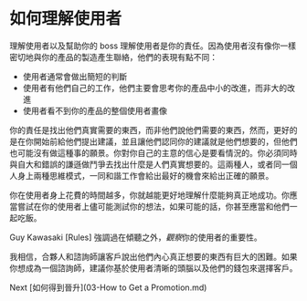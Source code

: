 # 如何理解使用者
[//]: # (Version:1.0.0)
理解使用者以及幫助你的 boss 理解使用者是你的責任。因為使用者沒有像你一樣密切地與你的產品的製造產生聯絡，他們的表現有點不同：

- 使用者通常會做出簡短的判斷
- 使用者有他們自己的工作，他們主要會思考你的產品中小的改進，而非大的改進
- 使用者看不到你的產品的整個使用者畫像

你的責任是找出他們真實需要的東西，而非他們說他們需要的東西，然而，更好的是在你開始前給他們提出建議，並且讓他們認同你的建議就是他們想要的，但他們也可能沒有做這種事的願景。你對你自己的主意的信心是要看情況的。你必須同時與自大和錯誤的謙遜做鬥爭去找出什麼是人們真實想要的。這兩種人，或者同一個人身上兩種思維模式，一同和諧工作會給出最好的機會來給出正確的願景。

你在使用者身上花費的時間越多，你就越能更好地理解什麼能夠真正地成功。你應當嘗試在你的使用者上儘可能測試你的想法，如果可能的話，你甚至應當和他們一起吃飯。

Guy Kawasaki [Rules] 強調過在傾聽之外，*觀察*你的使用者的重要性。

我相信，合夥人和諮詢師讓客戶說出他們內心真正想要的東西有巨大的困難。如果你想成為一個諮詢師，建議你基於使用者清晰的頭腦以及他們的錢包來選擇客戶。

Next [如何得到晉升](03-How to Get a Promotion.md)
